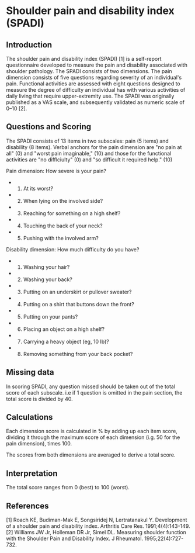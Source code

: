 # Shoulder pain and disability index (SPADI)

## Introduction

The shoulder pain and disability index (SPADI) [1] is a self-report questionnaire developed to measure the pain and disability associated with shoulder pathology. The SPADI consists of two dimensions. The pain dimension consists of five questions regarding severity of an individual's pain. Functional activities are assessed with eight questions designed to measure the degree of difficulty an individual has with various  activities of daily living that require upper-extremity use. The SPADI was originally published as a VAS scale, and subsequently validated as numeric scale of 0–10 [2].

## Questions and Scoring

The SPADI consists of 13 items in two subscales: pain (5 items) and disability (8 items). Verbal anchors for the pain dimension are "no pain at all" (0) and "worst pain imaginable," (10) and those for the functional activities are "no difflciulty" (0) and "so difficult it required help." (10) 

Pain dimension: How severe is your pain?
- 1. At its worst?
- 2. When lying on the involved side?
- 3. Reaching for something on a high shelf?
- 4. Touching the back of your neck?
- 5. Pushing with the involved arm?

Disability dimension: How much difficulty do you have?
- 1. Washing your hair?
- 2. Washing your back?
- 3. Putting on an underskirt or pullover sweater?
- 4. Putting on a shirt that buttons down the front?
- 5. Putting on your pants?
- 6. Placing an object on a high shelf?
- 7. Carrying a heavy object (eg, 10 Ib)?
- 8. Removing something from your back pocket? 

## Missing data

In scoring SPADI, any question missed should be taken out of the total score of each subscale. i.e if 1 question is omitted in the pain section, the total score is divided by 40.

## Calculations

Each dimension score is calculated in % by adding up each item score, dividing it through the maximum score of each dimension (i.g. 50 for the pain dimension), times 100.

The scores from both dimensions are averaged to derive a total score. 

## Interpretation

The total score ranges from 0 (best) to 100 (worst). 

## References

[1] Roach KE, Budiman-Mak E, Songsiridej N, Lertratanakul Y. Development of a shoulder pain and disability index. Arthritis Care Res. 1991;4(4):143-149.\
[2] Williams JW Jr, Holleman DR Jr, Simel DL. Measuring shoulder function with the Shoulder Pain and Disability Index. J Rheumatol. 1995;22(4):727-732.
